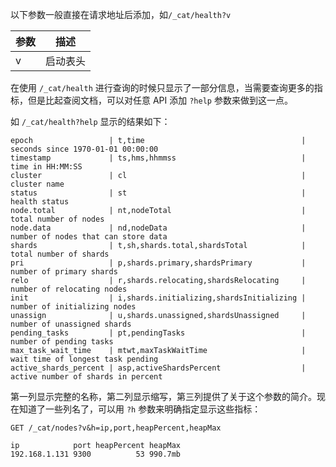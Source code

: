 以下参数一般直接在请求地址后添加，如`/_cat/health?v`

| 参数 | 描述     |
| ---- | -------- |
| v    | 启动表头 |

在使用 `/_cat/health` 进行查询的时候只显示了一部分信息，当需要查询更多的指标，但是比起查阅文档，可以对任意 API 添加 `?help` 参数来做到这一点。

如 `/_cat/health?help` 显示的结果如下：

```
epoch                 | t,time                                   | seconds since 1970-01-01 00:00:00  
timestamp             | ts,hms,hhmmss                            | time in HH:MM:SS                   
cluster               | cl                                       | cluster name                       
status                | st                                       | health status                      
node.total            | nt,nodeTotal                             | total number of nodes              
node.data             | nd,nodeData                              | number of nodes that can store data
shards                | t,sh,shards.total,shardsTotal            | total number of shards             
pri                   | p,shards.primary,shardsPrimary           | number of primary shards           
relo                  | r,shards.relocating,shardsRelocating     | number of relocating nodes         
init                  | i,shards.initializing,shardsInitializing | number of initializing nodes       
unassign              | u,shards.unassigned,shardsUnassigned     | number of unassigned shards        
pending_tasks         | pt,pendingTasks                          | number of pending tasks            
max_task_wait_time    | mtwt,maxTaskWaitTime                     | wait time of longest task pending  
active_shards_percent | asp,activeShardsPercent                  | active number of shards in percent 

```

第一列显示完整的名称，第二列显示缩写，第三列提供了关于这个参数的简介。现在知道了一些列名了，可以用 `?h` 参数来明确指定显示这些指标：

```http
GET /_cat/nodes?v&h=ip,port,heapPercent,heapMax

ip            port heapPercent heapMax
192.168.1.131 9300          53 990.7mb
```